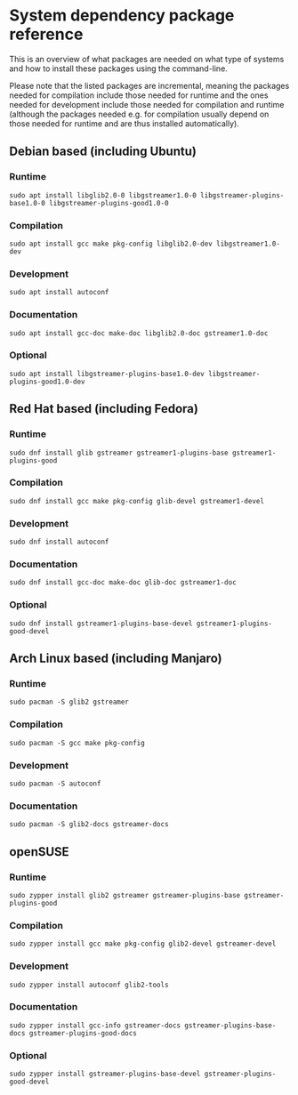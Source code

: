 # System dependency package reference

This is an overview of what packages are needed on what type of systems and how
to install these packages using the command-line.

Please note that the listed packages are incremental, meaning the packages
needed for compilation include those needed for runtime and the ones needed for
development include those needed for compilation and runtime (although the
packages needed e.g. for compilation usually depend on those needed for
runtime and are thus installed automatically).

## Debian based (including Ubuntu)

### Runtime

`sudo apt install libglib2.0-0 libgstreamer1.0-0 libgstreamer-plugins-base1.0-0
libgstreamer-plugins-good1.0-0`

### Compilation

`sudo apt install gcc make pkg-config libglib2.0-dev libgstreamer1.0-dev`

### Development

`sudo apt install autoconf`

### Documentation

`sudo apt install gcc-doc make-doc libglib2.0-doc gstreamer1.0-doc`

### Optional

`sudo apt install libgstreamer-plugins-base1.0-dev
libgstreamer-plugins-good1.0-dev`

## Red Hat based (including Fedora)

### Runtime

`sudo dnf install glib gstreamer gstreamer1-plugins-base
gstreamer1-plugins-good`

### Compilation

`sudo dnf install gcc make pkg-config glib-devel gstreamer1-devel`

### Development

`sudo dnf install autoconf`

### Documentation

`sudo dnf install gcc-doc make-doc glib-doc gstreamer1-doc`

### Optional

`sudo dnf install gstreamer1-plugins-base-devel gstreamer1-plugins-good-devel`

## Arch Linux based (including Manjaro)

### Runtime

`sudo pacman -S glib2 gstreamer`

### Compilation

`sudo pacman -S gcc make pkg-config`

### Development

`sudo pacman -S autoconf`

### Documentation

`sudo pacman -S glib2-docs gstreamer-docs`

## openSUSE

### Runtime

`sudo zypper install glib2 gstreamer gstreamer-plugins-base
gstreamer-plugins-good`

### Compilation

`sudo zypper install gcc make pkg-config glib2-devel gstreamer-devel`

### Development

`sudo zypper install autoconf glib2-tools`

### Documentation

`sudo zypper install gcc-info gstreamer-docs gstreamer-plugins-base-docs
gstreamer-plugins-good-docs`

### Optional

`sudo zypper install gstreamer-plugins-base-devel gstreamer-plugins-good-devel`

